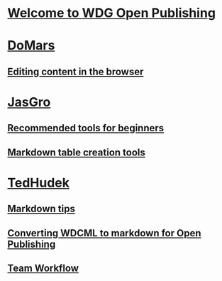 # [Welcome to WDG Open Publishing](Welcome.md)
# [DoMars]()
## [Editing content in the browser](domars/Directions_To_Update_Existing_Topic_Using_Browser.md)
# [JasGro]()
## [Recommended tools for beginners](jasgro/tools-for-beginners.md)
## [Markdown table creation tools](jasgro/table_creation_tools.md)
# [TedHudek]()
## [Markdown tips](tedhudek/markdown-tips.md)
## [Converting WDCML to markdown for Open Publishing](tedhudek/wdcml-to-open-publish.md)
## [Team Workflow](tedhudek/workflow.md)


<!--HONumber=Mar16_HO2-->


